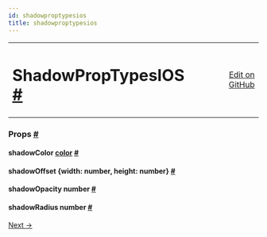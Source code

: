 ```yaml
---
id: shadowproptypesios
title: shadowproptypesios
---
```

<a id="content"></a><table width="100%"><tbody><tr><td><h1><a class="anchor" name="shadowproptypesios"></a>ShadowPropTypesIOS <a class="hash-link" href="docs/shadowproptypesios.html#shadowproptypesios">#</a></h1></td><td style="text-align:right;"><a target="_blank" href="https://github.com/facebook/react-native/blob/0.27-stable/Libraries/Components/View/ShadowPropTypesIOS.js">Edit on GitHub</a></td></tr></tbody></table><div><noscript></noscript><h3><a class="anchor" name="props"></a>Props <a class="hash-link" href="docs/shadowproptypesios.html#props">#</a></h3><div class="props"><div class="prop"><h4 class="propTitle"><a class="anchor" name="shadowcolor"></a>shadowColor <span class="propType"><a href="docs/colors.html">color</a></span> <a class="hash-link" href="docs/shadowproptypesios.html#shadowcolor">#</a></h4></div><div class="prop"><h4 class="propTitle"><a class="anchor" name="shadowoffset"></a>shadowOffset <span class="propType">{width: number, height: number}</span> <a class="hash-link" href="docs/shadowproptypesios.html#shadowoffset">#</a></h4></div><div class="prop"><h4 class="propTitle"><a class="anchor" name="shadowopacity"></a>shadowOpacity <span class="propType">number</span> <a class="hash-link" href="docs/shadowproptypesios.html#shadowopacity">#</a></h4></div><div class="prop"><h4 class="propTitle"><a class="anchor" name="shadowradius"></a>shadowRadius <span class="propType">number</span> <a class="hash-link" href="docs/shadowproptypesios.html#shadowradius">#</a></h4></div></div></div><div class="docs-prevnext"><a class="docs-next" href="docs/geolocation.html#content">Next →</a></div>
